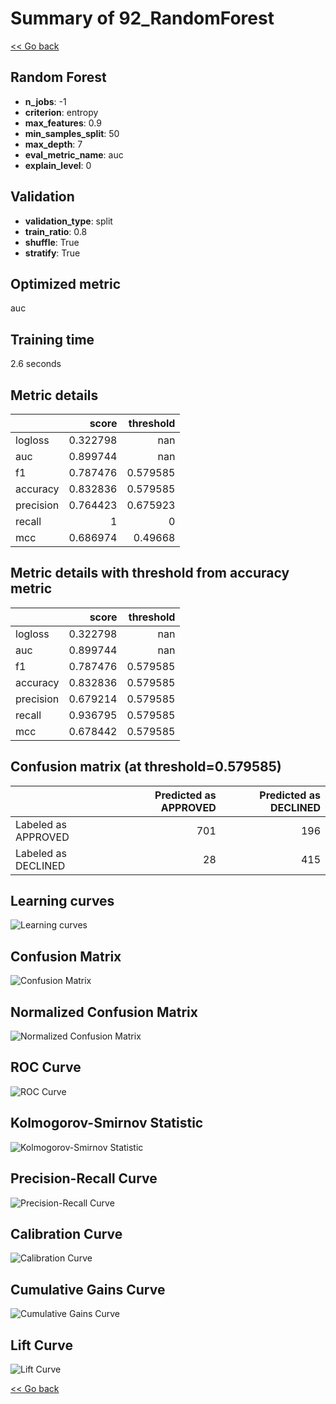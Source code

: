 # Summary of 92_RandomForest

[<< Go back](../README.md)


## Random Forest
- **n_jobs**: -1
- **criterion**: entropy
- **max_features**: 0.9
- **min_samples_split**: 50
- **max_depth**: 7
- **eval_metric_name**: auc
- **explain_level**: 0

## Validation
 - **validation_type**: split
 - **train_ratio**: 0.8
 - **shuffle**: True
 - **stratify**: True

## Optimized metric
auc

## Training time

2.6 seconds

## Metric details
|           |    score |   threshold |
|:----------|---------:|------------:|
| logloss   | 0.322798 |  nan        |
| auc       | 0.899744 |  nan        |
| f1        | 0.787476 |    0.579585 |
| accuracy  | 0.832836 |    0.579585 |
| precision | 0.764423 |    0.675923 |
| recall    | 1        |    0        |
| mcc       | 0.686974 |    0.49668  |


## Metric details with threshold from accuracy metric
|           |    score |   threshold |
|:----------|---------:|------------:|
| logloss   | 0.322798 |  nan        |
| auc       | 0.899744 |  nan        |
| f1        | 0.787476 |    0.579585 |
| accuracy  | 0.832836 |    0.579585 |
| precision | 0.679214 |    0.579585 |
| recall    | 0.936795 |    0.579585 |
| mcc       | 0.678442 |    0.579585 |


## Confusion matrix (at threshold=0.579585)
|                     |   Predicted as APPROVED |   Predicted as DECLINED |
|:--------------------|------------------------:|------------------------:|
| Labeled as APPROVED |                     701 |                     196 |
| Labeled as DECLINED |                      28 |                     415 |

## Learning curves
![Learning curves](learning_curves.png)
## Confusion Matrix

![Confusion Matrix](confusion_matrix.png)


## Normalized Confusion Matrix

![Normalized Confusion Matrix](confusion_matrix_normalized.png)


## ROC Curve

![ROC Curve](roc_curve.png)


## Kolmogorov-Smirnov Statistic

![Kolmogorov-Smirnov Statistic](ks_statistic.png)


## Precision-Recall Curve

![Precision-Recall Curve](precision_recall_curve.png)


## Calibration Curve

![Calibration Curve](calibration_curve_curve.png)


## Cumulative Gains Curve

![Cumulative Gains Curve](cumulative_gains_curve.png)


## Lift Curve

![Lift Curve](lift_curve.png)



[<< Go back](../README.md)
